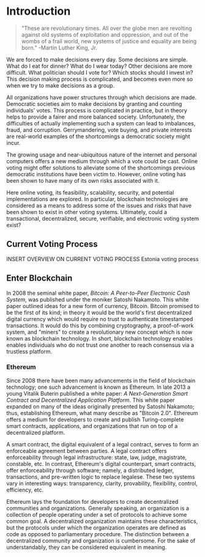 Introduction
============
> "These are revolutionary times. All over the globe men are revolting against
> old systems of exploitation and oppression, and out of the wombs of a frail
> world, new systems of justice and equality are being born." -Martin Luther
> King, Jr.

We are forced to make decisions every day. Some decisions are simple. What do I
eat for dinner? What do I wear today? Other decisions are more difficult. What
politician should I vote for? Which stocks should I invest in? This decision
making process is complicated, and becomes even more so when we try to make
decisions as a group.

All organizations have power structures through which decisions are made.
Democratic societies aim to make decisions by granting and counting individuals'
votes. This process is complicated in practice, but in theory helps to provide a
fairer and more balanced society. Unfortunately, the difficulties of actually
implementing such a system can lead to imbalances, fraud, and corruption.
Gerrymandering, vote buying, and private interests are real-world examples of
the shortcomings a democratic society might incur.

The growing usage and near-ubiquitous nature of the internet and personal
computers offers a new medium through which a vote could be cast. Online voting
might offer solutions to alleviate some of the shortcomings previous democratic
institutions have been victim to. However, online voting has been shown to have
many of its own risks associated with it.

Here online voting, its feasibility, scalability, security, and potential
implementations are explored. In particular, blockchain technologies are
considered as a means to address some of the issues and risks that have been
shown to exist in other voting systems.  Ultimately, could a transactional,
decentralized, secure, verifiable, and electronic voting system exist?

## Current Voting Process
INSERT OVERVIEW ON CURRENT VOTING PROCESS
Estonia voting process


## Enter Blockchain

In 2008 the seminal white paper, *Bitcoin: A Peer-to-Peer Electronic Cash
System*, was published under the moniker Satoshi Nakamoto. This white paper
outlined ideas for a new form of currency, Bitcoin.  Bitcoin promised to be the
first of its kind; in theory it would be the world's first decentralized digital
currency which would require no trust to authenticate timestamped transactions.
It would do this by combining cryptography, a proof-of-work system, and "miners"
to create a revolutionary new concept which is now known as blockchain
technology. In short, blockchain technology enables enables individuals who do
not trust one another to reach consensus via a trustless platform.


### Ethereum

Since 2008 there have been many advancements in the field of blockchain
technology; one such advancement is known as Ethereum. In late 2013 a young
Vitalik Buterin published a white paper: *A Next-Generation Smart Contract and
Decentralized Application Platform*.  This white paper expanded on many of the
ideas originally presented by Satoshi Nakamoto; thus, establishing Ethereum,
what many describe as "Bitcoin 2.0". Ethereum offers a medium for developers to
create and publish Turing-complete smart contracts, applications, and
organizations that run on top of a decentralized platform.

A smart contract, the digital equivalent of a legal contract, serves to form an
enforceable agreement between parties. A legal contract offers enforceability
through legal infrastructure: state, law, judge, magistrate, constable, etc. In
contrast, Ethereum's digital counterpart, smart contracts, offer enforceability
through software; namely, a distributed ledger, transactions, and pre-written
logic to replace legalese. These two systems vary in interesting ways:
transparency, clarity, provability, flexibility, control, efficiency, etc.

Ethereum lays the foundation for developers to create decentralized communities
and organizations. Generally speaking, an organization is a collection of people
operating under a set of protocols to achieve some common goal. A decentralized
organization maintains these characteristics, but the protocols under which the
organization operates are defined as code as opposed to parliamentary procedure.
The distinction between a decentralized community and organization is
cumbersome. For the sake of understandably, they can be considered equivalent in
meaning.



